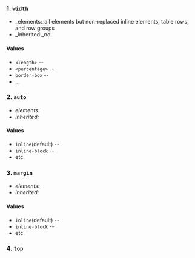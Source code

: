 ### 1. `width`
* _elements:_all elements but non-replaced inline elements, table rows, and row groups
* _inherited:_no

#### Values
* `<length>` --
* `<percentage>` --
* `border-box` --
* ...

### 2. `auto`
* _elements:_
* _inherited:_

#### Values
* `inline`(default) --
* `inline-block` --
*  etc.

### 3. `margin`
* _elements:_
* _inherited:_

#### Values
* `inline`(default) --
* `inline-block` --
*  etc.
### 4. `top`